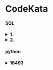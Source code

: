 # CodeKata
#### SQL

<details>
<summary><b>1. </b></summary>

[link](https://school.programmers.co.kr/learn/courses/30/lessons/284531)

```SQL
SELECT ROUTE, CONCAT(ROUND(SUM(D_BETWEEN_DIST),1),"km") AS TOTAL_DISTANCE, CONCAT(ROUND(AVG(D_BETWEEN_DIST),2),"km") AS AVERAGE_DISTANCE
FROM SUBWAY_DISTANCE
GROUP BY ROUTE
ORDER BY SUM(D_BETWEEN_DIST) DESC
```
- 왜 정답처리가 안되나 했는데 반올림한 상태로 정렬해서 제대로 정렬이 되지 않았던 거였다. 다시 말해 둘째, 셋째 자리에서의 차이로 인해 틀렸단 거다...

</details>

<details>
<summary><b>2. </b></summary>

[link](https://school.programmers.co.kr/learn/courses/30/lessons/284530)

```SQL
SELECT YEAR(YM) AS YEAR, ROUND(AVG(PM_VAL1),2) AS PM10, ROUND(AVG(PM_VAL2),2) AS `PM2.5`
FROM AIR_POLLUTION
WHERE LOCATION2="수원"
GROUP BY YEAR
ORDER BY YEAR
```
- ROUND(반올림할 값, N번째 자리까지 나타냄)

</details>

#### python

<details>
<summary><b>16493</b></summary>

[link](https://www.acmicpc.net/problem/16493)

```python



</details>
